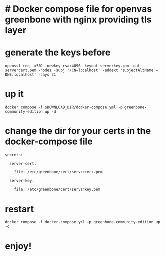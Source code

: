 # # Docker compose file for openvas greenbone with nginx providing tls layer



# generate the keys before 

`openssl req -x509 -newkey rsa:4096 -keyout serverkey.pem -out servercert.pem -nodes -subj '/CN=localhost' -addext 'subjectAltName = DNS:localhost' -days 31`

# up it

`docker compose -f $DOWNLOAD_DIR/docker-compose.yml -p greenbone-community-edition up -d`

# change the dir for your certs in the docker-compose file

`secrets:`

`  server-cert:`

`    file: /etc/greenbone/cert/servercert.pem`

`  server-key:`

`    file: /etc/greenbone/cert/serverkey.pem`

# restart

`docker compose -f docker-compose.yml -p greenbone-community-edition up -d`

# enjoy!
